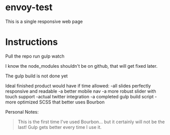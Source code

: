 # envoy-test

This is a single responsive web page

# Instructions

Pull the repo
run gulp watch

I know the node_modules shouldn't be on github, that will get fixed later.

The gulp build is not done yet

Ideal finished product would have if time allowed:
-all slides perfectly responsive and readable
-a better mobile nav
-a more robust slider with touch support
-actual twitter integration
-a completed gulp build script
-more optimized SCSS that better uses Bourbon


Personal Notes:
>This is the first time I've used Bourbon... 
>but it certainly will not be the last!
>Gulp gets better every time I use it.

